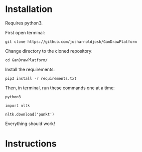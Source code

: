 # Installation

Requires python3.

First open terminal:

`git clone https://github.com/josharnoldjosh/GanDrawPlatform`

Change directory to the cloned repository:

`cd GanDrawPlatform/`

Install the requirements:

`pip3 install -r requirements.txt`

Then, in terminal, run these commands one at a time:

`python3`

`import nltk`

`nltk.download('punkt')`

Everything should work!

# Instructions